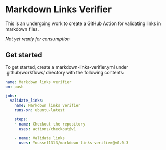 # Markdown Links Verifier

This is an undergoing work to create a GitHub Action for validating links in markdown files.

*Not yet ready for consumption*

## Get started

To get started, create a markdown-links-verifier.yml under .github/workflows/ directory with the following contents:

```yml
name: Markdown links verifier
on: push

jobs:
  validate_links:
    name: Markdown links verifier
    runs-on: ubuntu-latest

    steps:
    - name: Checkout the repository
      uses: actions/checkout@v1

    - name: Validate links
      uses: Youssef1313/markdown-links-verifier@v0.0.3
```
